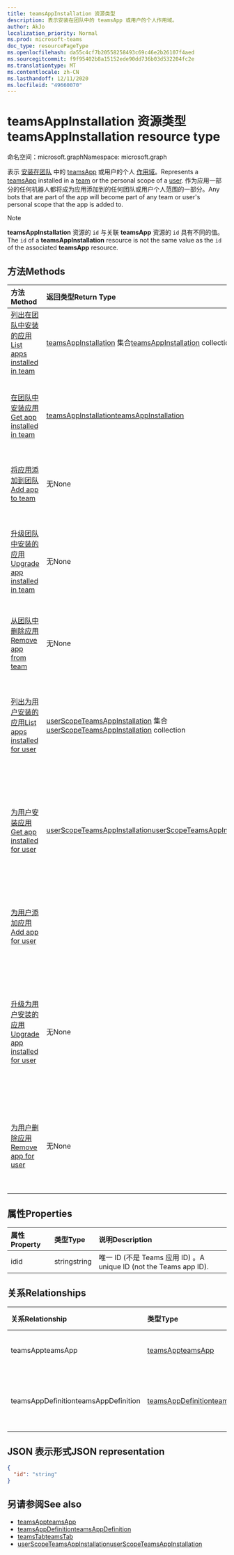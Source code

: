 ```yaml
---
title: teamsAppInstallation 资源类型
description: 表示安装在团队中的 teamsApp 或用户的个人作用域。
author: AkJo
localization_priority: Normal
ms.prod: microsoft-teams
doc_type: resourcePageType
ms.openlocfilehash: da55c4cf7b20558258493c69c46e2b26107f4aed
ms.sourcegitcommit: f9f95402b8a15152ede90dd736b03d532204fc2e
ms.translationtype: MT
ms.contentlocale: zh-CN
ms.lasthandoff: 12/11/2020
ms.locfileid: "49660070"
---
```

# <a name="teamsappinstallation-resource-type"></a><span data-ttu-id="35909-103">teamsAppInstallation 资源类型</span><span class="sxs-lookup"><span data-stu-id="35909-103">teamsAppInstallation resource type</span></span>

<span data-ttu-id="35909-104">命名空间：microsoft.graph</span><span class="sxs-lookup"><span data-stu-id="35909-104">Namespace: microsoft.graph</span></span>

<span data-ttu-id="35909-105">表示 [安装在团队](teamsapp.md) 中的 [teamsApp](team.md) 或用户的个人 [作用域](user.md)。</span><span class="sxs-lookup"><span data-stu-id="35909-105">Represents a [teamsApp](teamsapp.md) installed in a [team](team.md) or the personal scope of a [user](user.md).</span></span> <span data-ttu-id="35909-106">作为应用一部分的任何机器人都将成为应用添加到的任何团队或用户个人范围的一部分。</span><span class="sxs-lookup"><span data-stu-id="35909-106">Any bots that are part of the app will become part of any team or user's personal scope that the app is added to.</span></span>

> [!NOTE]
> <span data-ttu-id="35909-107">**teamsAppInstallation** 资源的 `id` 与关联 **teamsApp** 资源的 `id` 具有不同的值。</span><span class="sxs-lookup"><span data-stu-id="35909-107">The `id` of a **teamsAppInstallation** resource is not the same value as the `id` of the associated **teamsApp** resource.</span></span>

## <a name="methods"></a><span data-ttu-id="35909-108">方法</span><span class="sxs-lookup"><span data-stu-id="35909-108">Methods</span></span>

| <span data-ttu-id="35909-109">方法</span><span class="sxs-lookup"><span data-stu-id="35909-109">Method</span></span>       | <span data-ttu-id="35909-110">返回类型</span><span class="sxs-lookup"><span data-stu-id="35909-110">Return Type</span></span>  |<span data-ttu-id="35909-111">说明</span><span class="sxs-lookup"><span data-stu-id="35909-111">Description</span></span>|
|:---------------|:--------|:----------|
|[<span data-ttu-id="35909-112">列出在团队中安装的应用</span><span class="sxs-lookup"><span data-stu-id="35909-112">List apps installed in team</span></span>](../api/team-list-installedapps.md) | <span data-ttu-id="35909-113">[teamsAppInstallation](teamsappinstallation.md) 集合</span><span class="sxs-lookup"><span data-stu-id="35909-113">[teamsAppInstallation](teamsappinstallation.md) collection</span></span> | <span data-ttu-id="35909-114">列出在团队中安装的应用。</span><span class="sxs-lookup"><span data-stu-id="35909-114">List apps installed in a team.</span></span>|
|[<span data-ttu-id="35909-115">在团队中安装应用</span><span class="sxs-lookup"><span data-stu-id="35909-115">Get app installed in team</span></span>](../api/team-get-installedapps.md) | [<span data-ttu-id="35909-116">teamsAppInstallation</span><span class="sxs-lookup"><span data-stu-id="35909-116">teamsAppInstallation</span></span>](teamsappinstallation.md) | <span data-ttu-id="35909-117">获取在团队中安装的指定应用。</span><span class="sxs-lookup"><span data-stu-id="35909-117">Get the specified app installed in a team.</span></span>|
|[<span data-ttu-id="35909-118">将应用添加到团队</span><span class="sxs-lookup"><span data-stu-id="35909-118">Add app to team</span></span>](../api/team-post-installedapps.md) |<span data-ttu-id="35909-119">无</span><span class="sxs-lookup"><span data-stu-id="35909-119">None</span></span> | <span data-ttu-id="35909-120">添加 (将) 安装到团队。</span><span class="sxs-lookup"><span data-stu-id="35909-120">Add (install) an app to a team.</span></span>|
|[<span data-ttu-id="35909-121">升级团队中安装的应用</span><span class="sxs-lookup"><span data-stu-id="35909-121">Upgrade app installed in team</span></span>](../api/team-teamsappinstallation-upgrade.md) | <span data-ttu-id="35909-122">无</span><span class="sxs-lookup"><span data-stu-id="35909-122">None</span></span> | <span data-ttu-id="35909-123">将团队中安装的应用升级到最新版本。</span><span class="sxs-lookup"><span data-stu-id="35909-123">Upgrade the app installed in a team to the latest version.</span></span>|
|[<span data-ttu-id="35909-124">从团队中删除应用</span><span class="sxs-lookup"><span data-stu-id="35909-124">Remove app from team</span></span>](../api/team-delete-installedapps.md) | <span data-ttu-id="35909-125">无</span><span class="sxs-lookup"><span data-stu-id="35909-125">None</span></span> | <span data-ttu-id="35909-126">从 (中删除) 卸载应用。</span><span class="sxs-lookup"><span data-stu-id="35909-126">Remove (uninstall) an app from a team.</span></span>|
|[<span data-ttu-id="35909-127">列出为用户安装的应用</span><span class="sxs-lookup"><span data-stu-id="35909-127">List apps installed for user</span></span>](../api/userteamwork-list-installedapps.md) | <span data-ttu-id="35909-128">[userScopeTeamsAppInstallation](userscopeteamsappinstallation.md) 集合</span><span class="sxs-lookup"><span data-stu-id="35909-128">[userScopeTeamsAppInstallation](userscopeteamsappinstallation.md) collection</span></span> | <span data-ttu-id="35909-129">列出在用户的个人范围内安装的应用。</span><span class="sxs-lookup"><span data-stu-id="35909-129">List apps installed in the personal scope of a user.</span></span>|
|[<span data-ttu-id="35909-130">为用户安装应用</span><span class="sxs-lookup"><span data-stu-id="35909-130">Get app installed for user</span></span>](../api/userteamwork-get-installedapps.md)| [<span data-ttu-id="35909-131">userScopeTeamsAppInstallation</span><span class="sxs-lookup"><span data-stu-id="35909-131">userScopeTeamsAppInstallation</span></span>](userscopeteamsappinstallation.md) | <span data-ttu-id="35909-132">获取在用户的个人范围内安装的指定应用。</span><span class="sxs-lookup"><span data-stu-id="35909-132">Get the specified app installed in the personal scope of a user.</span></span> |
|[<span data-ttu-id="35909-133">为用户添加应用</span><span class="sxs-lookup"><span data-stu-id="35909-133">Add app for user</span></span>](../api/userteamwork-post-installedapps.md) | | <span data-ttu-id="35909-134">添加 (在) 范围内安装应用。</span><span class="sxs-lookup"><span data-stu-id="35909-134">Add (install) an app in the personal scope of a user.</span></span>|
|[<span data-ttu-id="35909-135">升级为用户安装的应用</span><span class="sxs-lookup"><span data-stu-id="35909-135">Upgrade app installed for user</span></span>](../api/userteamwork-teamsappinstallation-upgrade.md) | <span data-ttu-id="35909-136">无</span><span class="sxs-lookup"><span data-stu-id="35909-136">None</span></span> | <span data-ttu-id="35909-137">将用户个人范围内安装的应用升级到最新版本。</span><span class="sxs-lookup"><span data-stu-id="35909-137">Upgrade the app installed in the personal scope of a user to the latest version.</span></span>|
|[<span data-ttu-id="35909-138">为用户删除应用</span><span class="sxs-lookup"><span data-stu-id="35909-138">Remove app for user</span></span>](../api/userteamwork-delete-installedapps.md) | <span data-ttu-id="35909-139">无</span><span class="sxs-lookup"><span data-stu-id="35909-139">None</span></span> | <span data-ttu-id="35909-140">删除 (用户) 范围内卸载应用。</span><span class="sxs-lookup"><span data-stu-id="35909-140">Remove (uninstall) an app in the personal scope of a user.</span></span>|


## <a name="properties"></a><span data-ttu-id="35909-141">属性</span><span class="sxs-lookup"><span data-stu-id="35909-141">Properties</span></span>

| <span data-ttu-id="35909-142">属性</span><span class="sxs-lookup"><span data-stu-id="35909-142">Property</span></span>            | <span data-ttu-id="35909-143">类型</span><span class="sxs-lookup"><span data-stu-id="35909-143">Type</span></span>     | <span data-ttu-id="35909-144">说明</span><span class="sxs-lookup"><span data-stu-id="35909-144">Description</span></span> |
|:------------------- |:-------- |:----------- |
| <span data-ttu-id="35909-145">id</span><span class="sxs-lookup"><span data-stu-id="35909-145">id</span></span>                  | <span data-ttu-id="35909-146">string</span><span class="sxs-lookup"><span data-stu-id="35909-146">string</span></span>   | <span data-ttu-id="35909-147">唯一 ID (不是 Teams 应用 ID) 。</span><span class="sxs-lookup"><span data-stu-id="35909-147">A unique ID (not the Teams app ID).</span></span> |

## <a name="relationships"></a><span data-ttu-id="35909-148">关系</span><span class="sxs-lookup"><span data-stu-id="35909-148">Relationships</span></span>

| <span data-ttu-id="35909-149">关系</span><span class="sxs-lookup"><span data-stu-id="35909-149">Relationship</span></span>   | <span data-ttu-id="35909-150">类型</span><span class="sxs-lookup"><span data-stu-id="35909-150">Type</span></span>    | <span data-ttu-id="35909-151">说明</span><span class="sxs-lookup"><span data-stu-id="35909-151">Description</span></span> |
|:---------------|:--------|:----------|
|<span data-ttu-id="35909-152">teamsApp</span><span class="sxs-lookup"><span data-stu-id="35909-152">teamsApp</span></span>|[<span data-ttu-id="35909-153">teamsApp</span><span class="sxs-lookup"><span data-stu-id="35909-153">teamsApp</span></span>](teamsapp.md)| <span data-ttu-id="35909-154">安装的应用。</span><span class="sxs-lookup"><span data-stu-id="35909-154">The app that is installed.</span></span> |
|<span data-ttu-id="35909-155">teamsAppDefinition</span><span class="sxs-lookup"><span data-stu-id="35909-155">teamsAppDefinition</span></span>|[<span data-ttu-id="35909-156">teamsAppDefinition</span><span class="sxs-lookup"><span data-stu-id="35909-156">teamsAppDefinition</span></span>](teamsappdefinition.md)| <span data-ttu-id="35909-157">此版本的应用的详细信息。</span><span class="sxs-lookup"><span data-stu-id="35909-157">The details of this version of the app.</span></span> |


## <a name="json-representation"></a><span data-ttu-id="35909-158">JSON 表示形式</span><span class="sxs-lookup"><span data-stu-id="35909-158">JSON representation</span></span>

<!-- {
  "blockType": "resource",
  "@odata.type": "microsoft.graph.teamsAppInstallation",
  "baseType": "microsoft.graph.entity"
}-->

```json
{
  "id": "string"
}
```

## <a name="see-also"></a><span data-ttu-id="35909-159">另请参阅</span><span class="sxs-lookup"><span data-stu-id="35909-159">See also</span></span>

- [<span data-ttu-id="35909-160">teamsApp</span><span class="sxs-lookup"><span data-stu-id="35909-160">teamsApp</span></span>](teamsapp.md)
- [<span data-ttu-id="35909-161">teamsAppDefinition</span><span class="sxs-lookup"><span data-stu-id="35909-161">teamsAppDefinition</span></span>](teamsappdefinition.md)
- [<span data-ttu-id="35909-162">teamsTab</span><span class="sxs-lookup"><span data-stu-id="35909-162">teamsTab</span></span>](../resources/teamstab.md)
- [<span data-ttu-id="35909-163">userScopeTeamsAppInstallation</span><span class="sxs-lookup"><span data-stu-id="35909-163">userScopeTeamsAppInstallation</span></span>](../resources/userscopeteamsappinstallation.md)

<!-- uuid: 8fcb5dbc-d5aa-4681-8e31-b001d5168d79
2015-10-25 14:57:30 UTC -->
<!-- {
  "type": "#page.annotation",
  "description": "teamsApp resource",
  "keywords": "",
  "section": "documentation",
  "tocPath": ""
  "suppressions": []
}-->

